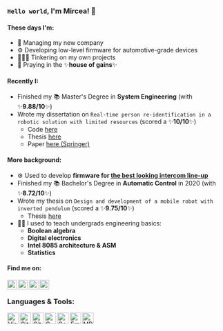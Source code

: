 ### `Hello world`, I'm Mircea! 👋
#### These days I'm:
- 💼 Managing my new company
- ⚙️ Developing low-level firmware for automotive-grade devices
- 👨🏻‍🔬 Tinkering on my own projects
- 💪 Praying in the ✨**house of gains**✨

#### Recently I: 
- Finished my 📚 Master's Degree in **System Engineering** (with ✨**9.88/10**✨)
- Wrote my dissertation on `Real-time person re-identification in a robotic solution with limited resources` (scored a ✨**10/10**✨) 
    - Code [here](https://github.com/mircea98ro/pedestrian_detector_distributed_assignment)
    - Thesis [here](https://github.com/mircea98ro/mircea98ro/blob/main/Master_Thesis.pdf)
    - Paper [here (Springer)](https://doi.org/10.1007/978-3-031-21065-5_18)
    
#### More background:
- ⚙️ Used to develop **firmware for [the best looking intercom line-up](https://www.linkedin.com/posts/electra_3_ada2020-archiproductsdesignawards-ada2020-activity-6759371591655723008-j3FX)**
- Finished my 📚 Bachelor's Degree in **Automatic Control** in 2020 (with ✨**8.72/10**✨)
- Wrote my thesis on `Design and development of a mobile robot with inverted pendulum` (scored a ✨**9.75/10**✨) 
    - Thesis [here](https://github.com/mircea98ro/mircea98ro/blob/main/Bachelor_thesis.pdf)
- 👨‍🏫 I used to teach undergrads engineering basics:
    - **Boolean algebra**
    - **Digital electronics**
    - **Intel 8085 architecture & ASM**
    - **Statistics**
#### Find me on:
<a target="_blank" href="https://www.linkedin.com/in/mircea98ro/">
  <img align="left" alt="LinkdeIN" width="22px" src="https://cdn.jsdelivr.net/gh/devicons/devicon/icons/linkedin/linkedin-original.svg" />
</a>
<a target="_blank" href="mailto:mircea98ro@gmail.com">
  <img align="left" alt="Gmail" width="22px" src="https://cdn.cdnlogo.com/logos/o/14/official-gmail-icon-2020.svg" />
</a>
<a target="_blank" href="https://fb.com/mircea98ro">
  <img align="left" alt="Facebook" width="22px" src="https://cdn.jsdelivr.net/gh/devicons/devicon/icons/facebook/facebook-original.svg" />
</a>
<a target="_blank" href="https://www.instagram.com/mircea98ro/">
  <img align="left" alt="Instagram" width="22px" src="https://cdn.cdnlogo.com/logos/i/4/instagram.svg" />
</a>
</br>

### Languages & Tools:
<img align="left" alt="Visual Studio Code" width="26px" src="https://cdn.jsdelivr.net/gh/devicons/devicon/icons/vscode/vscode-original.svg" />
<img align="left" alt="Git" width="26px" src="https://cdn.jsdelivr.net/gh/devicons/devicon/icons/git/git-original.svg" />
<img align="left" alt="GitHub" width="26px" src="https://cdn.jsdelivr.net/gh/devicons/devicon/icons/github/github-original.svg" />
<img align="left" alt="C" width="26px" src="https://cdn.jsdelivr.net/gh/devicons/devicon/icons/c/c-original.svg" />
<img align="left" alt="C++" width="26px" src="https://raw.githubusercontent.com/jmnote/z-icons/master/svg/cpp.svg" />
<img align="left" alt="Embedded C" width="26px" src="https://cdn.jsdelivr.net/gh/devicons/devicon/icons/embeddedc/embeddedc-original.svg" />
<img align="left" alt="MPLAB X" width="26px" src="https://www.microchip.com/en-us/tools-resources/develop/mplab-x-ide/_jcr_content/root/responsivegrid/container/container/isolatedimage_copy/image.coreimg.png/1651140970636/mplab-xide-transparent-background.png" />
</br>
